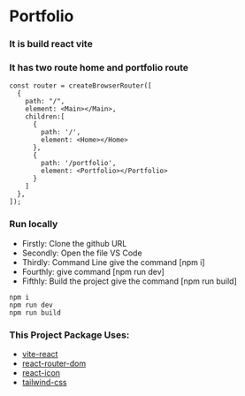 # Portfolio

### It is build react vite 
### It has two route home and portfolio route
```
const router = createBrowserRouter([
  {
    path: "/",
    element: <Main></Main>,
    children:[
      {
        path: '/',
        element: <Home></Home>
      },
      {
        path: '/portfolio',
        element: <Portfolio></Portfolio>
      }
    ]
  },
]);
```

### Run locally 
* Firstly: Clone the github URL
* Secondly: Open the file VS Code
* Thirdly: Command Line give the command    [npm i]
* Fourthly: give command [npm run dev]
* Fifthly: Build the project give the command [npm run build]
```
npm i
npm run dev
npm run build
```

### This Project Package Uses:
* [vite-react](https://vitejs.dev/guide/)
* [react-router-dom](https://reactrouter.com/en/main)
* [react-icon](https://react-icons.github.io/react-icons)
* [tailwind-css](https://tailwindcss.com/docs/guides/vite)

